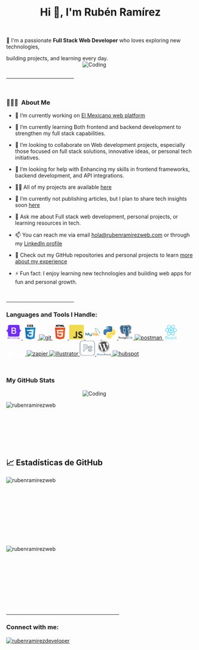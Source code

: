 <h1 align="center">Hi 👋, I'm Rubén Ramírez</h1>




<p align="left"> <a href="https://twitter.com/" target="blank"><img src="https://img.shields.io/twitter/follow/?logo=twitter&style=for-the-badge" alt="" /></a> </p>

🌱 I'm a passionate **Full Stack Web Developer** who loves exploring new technologies,  

  building projects, and learning every day.
<img align="right" alt="Coding" width="300" src="https://i.pinimg.com/originals/81/17/8b/81178b47a8598f0c81c4799f2cdd4057.gif">


<br>



<hr width="36%" >
<br>

### 👨🏻‍💻 &nbsp;About Me

- 🔭 I’m currently working on [El Mexicano web platform](https://github.com/rubenramirezweb/el-mexicano)

- 🌱 I’m currently learning Both frontend and backend development to strengthen my full stack capabilities.

- 👯 I’m looking to collaborate on Web development projects, especially those focused on full stack solutions, innovative ideas, or personal tech initiatives.

- 🤝 I’m looking for help with Enhancing my skills in frontend frameworks, backend development, and API integrations.

- 👨‍💻 All of my projects are available [here](https://github.com/rubenramirezweb?tab=repositories)

- 📝 I’m currently not publishing articles, but I plan to share tech insights soon [here](https://rubenramirezweb.com)

- 💬 Ask me about Full stack web development, personal projects, or learning resources in tech.

- 📫 You can reach me via email hola@rubenramirezweb.com or through my [LinkedIn profile](https://www.linkedin.com/in/rubenramirezdeveloper)

- 📄 Check out my GitHub repositories and personal projects to learn [more about my experience](https://github.com/rubenramirezweb?tab=repositories)

- ⚡ Fun fact: I enjoy learning new technologies and building web apps for fun and personal growth.



<br>

<hr width="36%" >

### <h3 align="left">Languages and Tools I Handle:</h3>
<p align="left"> 
<a href="https://getbootstrap.com" target="_blank" rel="noreferrer"> <img src="https://raw.githubusercontent.com/devicons/devicon/master/icons/bootstrap/bootstrap-plain-wordmark.svg" alt="bootstrap" width="40" height="40"/> </a> <a href="https://www.w3schools.com/css/" target="_blank" rel="noreferrer"> <img src="https://raw.githubusercontent.com/devicons/devicon/master/icons/css3/css3-original-wordmark.svg" alt="css3" width="40" height="40"/> </a> <a href="https://git-scm.com/" target="_blank" rel="noreferrer"> <img src="https://www.vectorlogo.zone/logos/git-scm/git-scm-icon.svg" alt="git" width="40" height="40"/> </a> <a href="https://www.w3.org/html/" target="_blank" rel="noreferrer"> <img src="https://raw.githubusercontent.com/devicons/devicon/master/icons/html5/html5-original-wordmark.svg" alt="html5" width="40" height="40"/> <a href="https://developer.mozilla.org/en-US/docs/Web/JavaScript" target="_blank" rel="noreferrer"> <img src="https://raw.githubusercontent.com/devicons/devicon/master/icons/javascript/javascript-original.svg" alt="javascript" width="40" height="40"/> </a> 
<a href="https://www.mysql.com/" target="_blank" rel="noreferrer"> <img src="https://raw.githubusercontent.com/devicons/devicon/master/icons/mysql/mysql-original-wordmark.svg" alt="mysql" width="40" height="40"/> </a> <a href="https://www.python.org" target="_blank" rel="noreferrer"> <img src="https://raw.githubusercontent.com/devicons/devicon/master/icons/python/python-original.svg" alt="python" width="40" height="40"/> </a> <a href="https://www.postgresql.org" target="_blank" rel="noreferrer"> <img src="https://raw.githubusercontent.com/devicons/devicon/master/icons/postgresql/postgresql-original-wordmark.svg" alt="postgresql" width="40" height="40"/> </a> <a href="https://postman.com" target="_blank" rel="noreferrer"> <img src="https://www.vectorlogo.zone/logos/getpostman/getpostman-icon.svg" alt="postman" width="40" height="40"/> </a> <a href="https://reactjs.org/" target="_blank" rel="noreferrer"> <img src="https://raw.githubusercontent.com/devicons/devicon/master/icons/react/react-original-wordmark.svg" alt="react" width="40" height="40"/> </a> <a href="https://flask.palletsprojects.com/" target="_blank" rel="noreferrer"> <img src="https://www.vectorlogo.zone/logos/palletsprojects_flask/palletsprojects_flask-icon.svg" alt="Flask" width="40" height="40" style="filter: brightness(0) invert(1);" /> </a> <a href="https://zapier.com" target="_blank" rel="noreferrer"> <img src="https://www.vectorlogo.zone/logos/zapier/zapier-icon.svg" alt="zapier" width="40" height="40"/> </a> <a href="https://www.adobe.com/in/products/illustrator.html" target="_blank" rel="noreferrer"> <img src="https://www.vectorlogo.zone/logos/adobe_illustrator/adobe_illustrator-icon.svg" alt="illustrator" width="40" height="40"/> </a> <a href="https://www.photoshop.com/en" target="_blank" rel="noreferrer"> <img src="https://raw.githubusercontent.com/devicons/devicon/master/icons/photoshop/photoshop-line.svg" alt="photoshop" width="40" height="40"/> </a> <a href="https://wordpress.org/" target="_blank" rel="noreferrer"> <img src="https://raw.githubusercontent.com/devicons/devicon/master/icons/wordpress/wordpress-original.svg" alt="wordpress" width="40" height="40"/> </a> <a href="https://www.hubspot.com/" target="_blank" rel="noreferrer"> <img src="https://cdn.simpleicons.org/hubspot/FF7A59" alt="hubspot" width="40" height="40"/> </a>



</p><br>



<h3>My GitHub Stats</h3>
<img align="right" alt="Coding" width="300" src="https://cdn.dribbble.com/users/1277312/screenshots/14733298/media/39b1045e593737587dd60e42c8422d1f.gif" >
<br>


<p><img align="left" src="https://github-readme-stats.vercel.app/api/top-langs?username=rubenramirezweb&show_icons=true&theme=dark&locale=en&layout=compact" alt="rubenramirezweb" /></p>

<br><br><br><br><br><br><br>
## 📈 Estadísticas de GitHub
<p> <img align="left" src="https://github-readme-stats.vercel.app/api?username=rubenramirezweb&show_icons=true&theme=dark&locale=es" alt="rubenramirezweb" /> </p>

<br><br><br><br><br><br><br><br><br><br>

<p><img align="left" src="https://github-readme-streak-stats.herokuapp.com/?user=rubenramirezweb&theme=dark" alt="rubenramirezweb" /></p>

<br><br><br><br><br><br><br><br><br><br>
<hr width="60%" >
<h3 align="left">Connect with me:</h3>
<p align="left">
<a href="https://linkedin.com/in/rubenramirezdeveloper" target="blank"><img align="center" src="https://raw.githubusercontent.com/rahuldkjain/github-profile-readme-generator/master/src/images/icons/Social/linked-in-alt.svg" alt="rubenramirezdeveloper" height="30" width="40" /></a>








